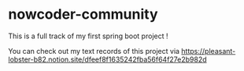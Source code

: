 # nowcoder-community
This is a full track of my first spring boot project !

You can check out my text records of this project via https://pleasant-lobster-b82.notion.site/dfeef8f1635242fba56f64f27e2b982d
